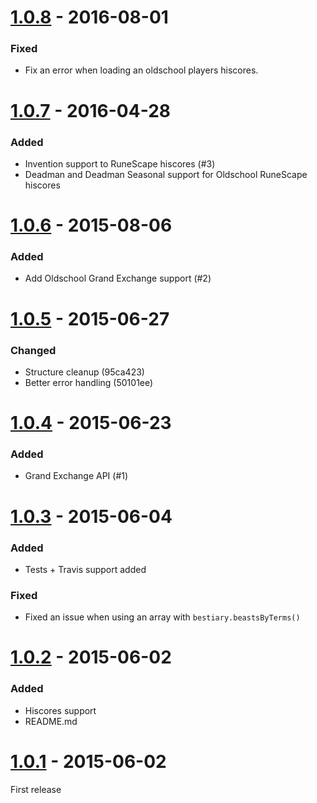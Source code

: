 [1.0.8] - 2016-08-01
=======================

### Fixed
- Fix an error when loading an oldschool players hiscores.

[1.0.7] - 2016-04-28
=======================

### Added
- Invention support to RuneScape hiscores (#3)
- Deadman and Deadman Seasonal support for Oldschool RuneScape hiscores

[1.0.6] - 2015-08-06
=======================

### Added
- Add Oldschool Grand Exchange support (#2)

[1.0.5] - 2015-06-27
=======================

### Changed
- Structure cleanup (95ca423)
- Better error handling (50101ee)

[1.0.4] - 2015-06-23
=======================

### Added
- Grand Exchange API (#1)

[1.0.3] - 2015-06-04
=======================

### Added
- Tests + Travis support added

### Fixed
- Fixed an issue when using an array with `bestiary.beastsByTerms()`

[1.0.2] - 2015-06-02
=======================

### Added
- Hiscores support
- README.md

[1.0.1] - 2015-06-02
=======================

First release

[1.0.8]: https://github.com/Joshua-F/runescape-api/compare/1.0.7...1.0.8
[1.0.7]: https://github.com/Joshua-F/runescape-api/compare/1.0.6...1.0.7
[1.0.6]: https://github.com/Joshua-F/runescape-api/compare/1.0.5...1.0.6
[1.0.5]: https://github.com/Joshua-F/runescape-api/compare/1.0.4...1.0.5
[1.0.4]: https://github.com/Joshua-F/runescape-api/compare/1.0.3...1.0.4
[1.0.3]: https://github.com/Joshua-F/runescape-api/compare/1.0.2...1.0.3
[1.0.3]: https://github.com/Joshua-F/runescape-api/compare/1.0.2...1.0.3
[1.0.2]: https://github.com/Joshua-F/runescape-api/compare/0fdebdb...1.0.2
[1.0.1]: https://github.com/Joshua-F/runescape-api/commits/0fdebdb
